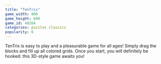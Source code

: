 ```yaml
---
title: "TenTrix"
game_width: 800
game_height: 600
game_id: 40264
categories: puzzles classics
popularity: 6
---
```

TenTrix is easy to play and a pleasurable game for all ages! Simply drag the blocks and fill up all colored grids. Once you start, you will definitely be hooked: this 3D-style game awaits you!
